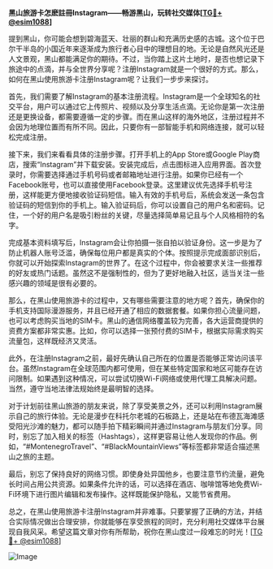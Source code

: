 **黑山旅游卡怎麽註冊Instagram——畅游黑山，玩转社交媒体[[TG💪+ @esim1088](https://t.me/s/esim1088)]**

提到黑山，你可能会想到碧海蓝天、壮丽的群山和充满历史感的古城。这个位于巴尔干半岛的小国近年来逐渐成为旅行者心目中的理想目的地。无论是自然风光还是人文景观，黑山都能满足你的期待。不过，当你踏上这片土地时，是否也想记录下旅途中的点滴，并与全世界分享呢？注册Instagram就是一个很好的方式。那么，如何在黑山使用旅游卡注册Instagram呢？让我们一步步来探讨。

首先，我们需要了解Instagram的基本注册流程。Instagram是一个全球知名的社交平台，用户可以通过它上传照片、视频以及分享生活点滴。无论你是第一次注册还是更换设备，都需要遵循一定的步骤。而在黑山这样的海外地区，注册过程并不会因为地理位置而有所不同。因此，只要你有一部智能手机和网络连接，就可以轻松完成注册。

接下来，我们来看看具体的注册步骤。打开手机上的App Store或Google Play商店，搜索“Instagram”并下载安装。安装完成后，点击图标进入应用界面。首次登录时，你需要选择通过手机号码或者邮箱地址进行注册。如果你已经有一个Facebook账号，也可以直接使用Facebook登录。这里建议优先选择手机号注册，这样能更方便地接收验证码短信。输入有效的手机号后，系统会发送一条包含验证码的短信到你的手机上。输入验证码后，你可以设置自己的用户名和密码。记住，一个好的用户名是吸引粉丝的关键，尽量选择简单易记且与个人风格相符的名字。

完成基本资料填写后，Instagram会让你拍摄一张自拍以验证身份。这一步是为了防止机器人账号泛滥，确保每位用户都是真实的个体。按照提示完成面部识别后，你就可以开始探索Instagram的世界了。在这个过程中，你会被要求关注一些推荐的好友或热门话题。虽然这不是强制性的，但为了更好地融入社区，适当关注一些感兴趣的领域是很有必要的。

那么，在黑山使用旅游卡的过程中，又有哪些需要注意的地方呢？首先，确保你的手机支持国际漫游服务，并且已经开通了相应的数据套餐。如果你担心流量问题，也可以考虑购买当地的SIM卡。黑山的通信网络覆盖较为完善，各大运营商提供的资费方案都非常实惠。比如，你可以选择一张预付费的SIM卡，根据实际需求购买流量包，这样既经济又灵活。

此外，在注册Instagram之前，最好先确认自己所在的位置是否能够正常访问该平台。虽然Instagram在全球范围内都可使用，但在某些特定国家和地区可能存在访问限制。如果遇到这种情况，可以尝试切换Wi-Fi网络或使用代理工具解决问题。当然，遵守当地法律法规始终是最明智的选择。

对于计划前往黑山旅游的朋友来说，除了享受美景之外，还可以利用Instagram展示自己的旅行体验。无论是漫步在科托尔老城的石板路上，还是站在布德瓦海滩感受阳光沙滩的魅力，都可以随手拍下精彩瞬间并通过Instagram与朋友们分享。同时，别忘了加入相关的标签（Hashtags），这样更容易让他人发现你的作品。例如，“#MontenegroTravel”、“#BlackMountainViews”等标签都非常适合描述黑山之旅的主题。

最后，别忘了保持良好的网络习惯。即使身处异国他乡，也要注意节约流量，避免长时间占用公共资源。如果条件允许的话，可以选择在酒店、咖啡馆等地免费Wi-Fi环境下进行图片编辑和发布操作。这样既能保护隐私，又能节省费用。

总之，在黑山使用旅游卡注册Instagram并非难事。只要掌握了正确的方法，并结合实际情况做出合理安排，你就能够在享受旅程的同时，充分利用社交媒体平台展现自我风采。希望这篇文章对你有所帮助，祝你在黑山度过一段难忘的时光！[[TG💪+ @esim1088](https://t.me/s/esim1088)]

![Image](https://i.postimg.cc/4NQfJmqS/Snipaste-2025-05-13-00-14-12.png)